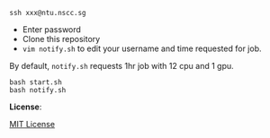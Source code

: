 ```
ssh xxx@ntu.nscc.sg
```

- Enter password
- Clone this repository
- ```vim notify.sh``` to edit your username and time requested for job.

By default, ```notify.sh``` requests 1hr job with 12 cpu and 1 gpu.

```
bash start.sh
bash notify.sh
```


**License**:

[MIT License](LICENSE.txt)